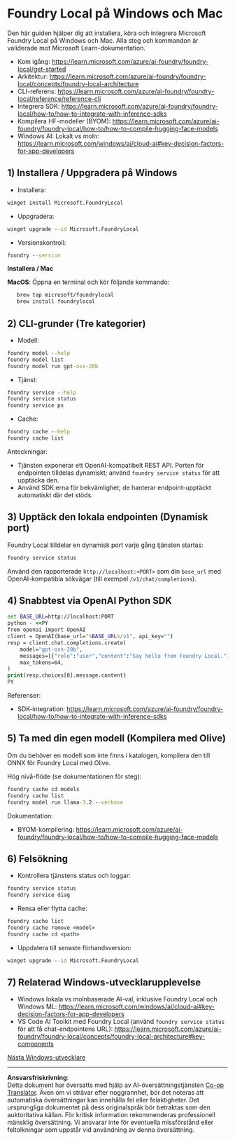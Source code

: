 <!--
CO_OP_TRANSLATOR_METADATA:
{
  "original_hash": "ba4a0e432e3b6bfed9026383b0b56cf4",
  "translation_date": "2025-10-02T13:10:51+00:00",
  "source_file": "Module07/foundrylocal.md",
  "language_code": "sv"
}
-->
# Foundry Local på Windows och Mac

Den här guiden hjälper dig att installera, köra och integrera Microsoft Foundry Local på Windows och Mac. Alla steg och kommandon är validerade mot Microsoft Learn-dokumentation.

- Kom igång: https://learn.microsoft.com/azure/ai-foundry/foundry-local/get-started
- Arkitektur: https://learn.microsoft.com/azure/ai-foundry/foundry-local/concepts/foundry-local-architecture
- CLI-referens: https://learn.microsoft.com/azure/ai-foundry/foundry-local/reference/reference-cli
- Integrera SDK: https://learn.microsoft.com/azure/ai-foundry/foundry-local/how-to/how-to-integrate-with-inference-sdks
- Kompilera HF-modeller (BYOM): https://learn.microsoft.com/azure/ai-foundry/foundry-local/how-to/how-to-compile-hugging-face-models
- Windows AI: Lokalt vs moln: https://learn.microsoft.com/windows/ai/cloud-ai#key-decision-factors-for-app-developers

## 1) Installera / Uppgradera på Windows

- Installera:
```cmd
winget install Microsoft.FoundryLocal
```
- Uppgradera:
```cmd
winget upgrade --id Microsoft.FoundryLocal
```
- Versionskontroll:
```cmd
foundry --version
```
     
**Installera / Mac**

**MacOS**: 
Öppna en terminal och kör följande kommando:
```bash
   brew tap microsoft/foundrylocal
   brew install foundrylocal
```

## 2) CLI-grunder (Tre kategorier)

- Modell:
```cmd
foundry model --help
foundry model list
foundry model run gpt-oss-20b
```
- Tjänst:
```cmd
foundry service --help
foundry service status
foundry service ps
```
- Cache:
```cmd
foundry cache --help
foundry cache list
```

Anteckningar:
- Tjänsten exponerar ett OpenAI-kompatibelt REST API. Porten för endpointen tilldelas dynamiskt; använd `foundry service status` för att upptäcka den.
- Använd SDK:erna för bekvämlighet; de hanterar endpoint-upptäckt automatiskt där det stöds.

## 3) Upptäck den lokala endpointen (Dynamisk port)

Foundry Local tilldelar en dynamisk port varje gång tjänsten startas:
```cmd
foundry service status
```
Använd den rapporterade `http://localhost:<PORT>` som din `base_url` med OpenAI-kompatibla sökvägar (till exempel `/v1/chat/completions`).

## 4) Snabbtest via OpenAI Python SDK

```cmd
set BASE_URL=http://localhost:PORT
python - <<PY
from openai import OpenAI
client = OpenAI(base_url="%BASE_URL%/v1", api_key="")
resp = client.chat.completions.create(
    model="gpt-oss-20b",
    messages=[{"role":"user","content":"Say hello from Foundry Local."}],
    max_tokens=64,
)
print(resp.choices[0].message.content)
PY
```
Referenser:
- SDK-integration: https://learn.microsoft.com/azure/ai-foundry/foundry-local/how-to/how-to-integrate-with-inference-sdks

## 5) Ta med din egen modell (Kompilera med Olive)

Om du behöver en modell som inte finns i katalogen, kompilera den till ONNX för Foundry Local med Olive.

Hög nivå-flöde (se dokumentationen för steg):
```cmd
foundry cache cd models
foundry cache list
foundry model run llama-3.2 --verbose
```
Dokumentation:
- BYOM-kompilering: https://learn.microsoft.com/azure/ai-foundry/foundry-local/how-to/how-to-compile-hugging-face-models

## 6) Felsökning

- Kontrollera tjänstens status och loggar:
```cmd
foundry service status
foundry service diag
```
- Rensa eller flytta cache:
```cmd
foundry cache list
foundry cache remove <model>
foundry cache cd <path>
```
- Uppdatera till senaste förhandsversion:
```cmd
winget upgrade --id Microsoft.FoundryLocal
```

## 7) Relaterad Windows-utvecklarupplevelse

- Windows lokala vs molnbaserade AI-val, inklusive Foundry Local och Windows ML:
  https://learn.microsoft.com/windows/ai/cloud-ai#key-decision-factors-for-app-developers
- VS Code AI Toolkit med Foundry Local (använd `foundry service status` för att få chat-endpointens URL):
  https://learn.microsoft.com/azure/ai-foundry/foundry-local/concepts/foundry-local-architecture#key-components

[Nästa Windows-utvecklare](./windowdeveloper.md)

---

**Ansvarsfriskrivning**:  
Detta dokument har översatts med hjälp av AI-översättningstjänsten [Co-op Translator](https://github.com/Azure/co-op-translator). Även om vi strävar efter noggrannhet, bör det noteras att automatiska översättningar kan innehålla fel eller felaktigheter. Det ursprungliga dokumentet på dess originalspråk bör betraktas som den auktoritativa källan. För kritisk information rekommenderas professionell mänsklig översättning. Vi ansvarar inte för eventuella missförstånd eller feltolkningar som uppstår vid användning av denna översättning.